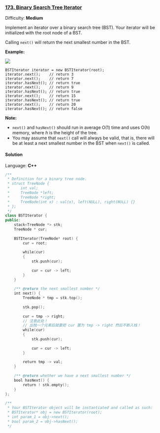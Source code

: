 ### [173\. Binary Search Tree Iterator](https://leetcode.com/problems/binary-search-tree-iterator/)

Difficulty: **Medium**


Implement an iterator over a binary search tree (BST). Your iterator will be initialized with the root node of a BST.

Calling `next()` will return the next smallest number in the BST.

**Example:**

**![](https://assets.leetcode.com/uploads/2018/12/25/bst-tree.png)**

```
BSTIterator iterator = new BSTIterator(root);
iterator.next();    // return 3
iterator.next();    // return 7
iterator.hasNext(); // return true
iterator.next();    // return 9
iterator.hasNext(); // return true
iterator.next();    // return 15
iterator.hasNext(); // return true
iterator.next();    // return 20
iterator.hasNext(); // return false
```

**Note:**

*   `next()` and `hasNext()` should run in average O(1) time and uses O(_h_) memory, where _h_ is the height of the tree.
*   You may assume that `next()` call will always be valid, that is, there will be at least a next smallest number in the BST when `next()` is called.


#### Solution

Language: **C++**

```c++
/**
 * Definition for a binary tree node.
 * struct TreeNode {
 *     int val;
 *     TreeNode *left;
 *     TreeNode *right;
 *     TreeNode(int x) : val(x), left(NULL), right(NULL) {}
 * };
 */
class BSTIterator {
public:
    stack<TreeNode *> stk;
    TreeNode * cur;
    
    BSTIterator(TreeNode* root) {
        cur = root;
        
        while(cur)
        {
            stk.push(cur);
​
            cur = cur -> left;
        }
    }
    
    /** @return the next smallest number */
    int next() {
        TreeNode * tmp = stk.top();
        
        stk.pop();
        
        cur = tmp -> right;        
        // 注意此处！
        // 出栈一个元素后就要把 cur 置为 tmp -> right 然后不断入栈！
        while(cur)
        {
            stk.push(cur);
            
            cur = cur -> left;
        }
        
        return tmp -> val;
    }
    
    /** @return whether we have a next smallest number */
    bool hasNext() {
        return ! stk.empty();
    }
};
​
/**
 * Your BSTIterator object will be instantiated and called as such:
 * BSTIterator* obj = new BSTIterator(root);
 * int param_1 = obj->next();
 * bool param_2 = obj->hasNext();
 */
```